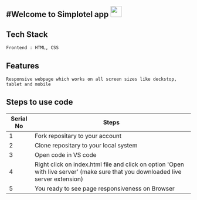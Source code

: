 #Welcome to Simplotel app <img src="https://raw.githubusercontent.com/MartinHeinz/MartinHeinz/master/wave.gif" width="30px">
---

 ## Tech Stack

   ```
   Frontend : HTML, CSS 
   ```
   ## Features

    Responsive webpage which works on all screen sizes like deckstop, tablet and mobile
   
   ## Steps to use code

 | Serial No            | Steps                                                            |
| ----------------- | ------------------------------------------------------------------ |
| 1 | Fork repositary to your account |
| 2 | Clone repositary to your local system |
| 3 | Open code in VS code  |
| 4 | Right click on index.html file and click on option 'Open with live server' (make sure that you downloaded live server extension) |
| 5 | You ready to see page responsiveness on Browser |



